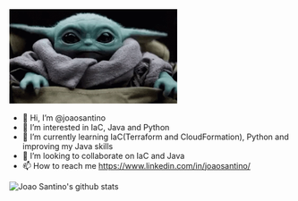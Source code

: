<img src="https://github.com/hargun79/hargun79/blob/master/Assets/hi.gif"  width="300px" height="auto">

- 👋 Hi, I’m @joaosantino
- 👀 I’m interested in IaC, Java and Python
- 🌱 I’m currently learning IaC(Terraform and CloudFormation), Python and improving my Java skills
- 💞️ I’m looking to collaborate on IaC and Java
- 📫 How to reach me https://www.linkedin.com/in/joaosantino/

<!---
joaosantino/joaosantino is a ✨ special ✨ repository because its `README.md` (this file) appears on your GitHub profile.
You can click the Preview link to take a look at your changes.
--->


<!---[<img src="https://open.spotify.com/playlist/2Ath28u0zv6iDJ7Dw0MROq?si=c599895da0ed4e60" alt="This playlist defines me" width="350" style="float: left; margin-right: 10px;" />](https://open.spotify.com/playlist/2Ath28u0zv6iDJ7Dw0MROq?si=c599895da0ed4e60)
[<img src="https://mosaic.scdn.co/640/ab67616d0000b273288d32d88a616b9a278ddc07ab67616d0000b273bac677eb6cb459c692cc276eab67616d0000b273bc1c63a5b66ab9ac3ea21672ab67616d0000b273fbcaf7402f38faac27610efc" alt="This playlist defines me" height="60" width="60" style="float: left; margin-right: 10px;">](https://open.spotify.com/playlist/2Ath28u0zv6iDJ7Dw0MROq?si=c599895da0ed4e60) 
--->

![Joao Santino's github stats](https://github-readme-stats.vercel.app/api/?username=joaosantino&show_icons=true&title_color=fff&icon_color=79ff97&text_color=9f9f9f&bg_color=101010)

